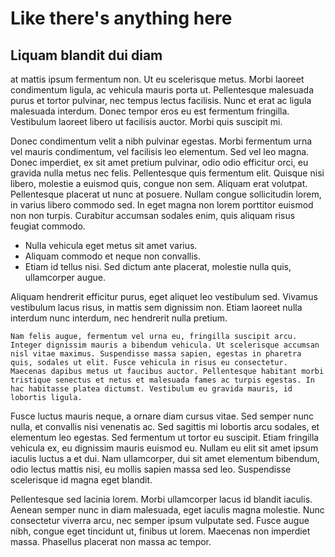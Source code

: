 # Like there's anything here



## Liquam blandit dui diam 

at mattis ipsum fermentum non. Ut eu scelerisque metus. Morbi laoreet condimentum ligula, ac vehicula mauris porta ut. Pellentesque malesuada purus et tortor pulvinar, nec tempus lectus facilisis. Nunc et erat ac ligula malesuada interdum. Donec tempor eros eu est fermentum fringilla. Vestibulum laoreet libero ut facilisis auctor. Morbi quis suscipit mi.

Donec condimentum velit a nibh pulvinar egestas. Morbi fermentum urna vel mauris condimentum, vel facilisis leo elementum. Sed vel leo magna. Donec imperdiet, ex sit amet pretium pulvinar, odio odio efficitur orci, eu gravida nulla metus nec felis. Pellentesque quis fermentum elit. Quisque nisi libero, molestie a euismod quis, congue non sem. Aliquam erat volutpat. Pellentesque placerat ut nunc at posuere. Nullam congue sollicitudin lorem, in varius libero commodo sed. In eget magna non lorem porttitor euismod non non turpis. Curabitur accumsan sodales enim, quis aliquam risus feugiat commodo.

* Nulla vehicula eget metus sit amet varius. 
* Aliquam commodo et neque non convallis. 
* Etiam id tellus nisi. Sed dictum ante placerat, molestie nulla quis, ullamcorper augue. 

Aliquam hendrerit efficitur purus, eget aliquet leo vestibulum sed. Vivamus vestibulum lacus risus, in mattis sem dignissim non. Etiam laoreet nulla interdum nunc interdum, nec hendrerit nulla pretium. 

	Nam felis augue, fermentum vel urna eu, fringilla suscipit arcu. Integer dignissim mauris a bibendum vehicula. Ut scelerisque accumsan nisl vitae maximus. Suspendisse massa sapien, egestas in pharetra quis, sodales ut elit. Fusce vehicula in risus eu consectetur. Maecenas dapibus metus ut faucibus auctor. Pellentesque habitant morbi tristique senectus et netus et malesuada fames ac turpis egestas. In hac habitasse platea dictumst. Vestibulum eu gravida mauris, id lobortis ligula.

Fusce luctus mauris neque, a ornare diam cursus vitae. Sed semper nunc nulla, et convallis nisi venenatis ac. Sed sagittis mi lobortis arcu sodales, et elementum leo egestas. Sed fermentum ut tortor eu suscipit. Etiam fringilla vehicula ex, eu dignissim mauris euismod eu. Nullam eu elit sit amet ipsum iaculis luctus a et dui. Nam ullamcorper, dui sit amet elementum bibendum, odio lectus mattis nisi, eu mollis sapien massa sed leo. Suspendisse scelerisque id magna eget blandit.

Pellentesque sed lacinia lorem. Morbi ullamcorper lacus id blandit iaculis. Aenean semper nunc in diam malesuada, eget iaculis magna molestie. Nunc consectetur viverra arcu, nec semper ipsum vulputate sed. Fusce augue nibh, congue eget tincidunt ut, finibus ut lorem. Maecenas non imperdiet massa. Phasellus placerat non massa ac tempor. 
